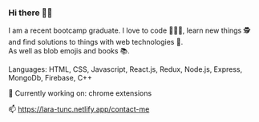 ### Hi there 💁‍♀️

I am a recent bootcamp graduate. 
I love to code 👩🏻‍💻, learn new things 🕵️ and find solutions to things with web technologies 🔧.\
As well as blob emojis and books 📚. 

Languages: HTML, CSS, Javascript, React.js, Redux, Node.js, Express, MongoDb, Firebase, C++ 

🌱 Currently working on: chrome extensions 

📫 https://lara-tunc.netlify.app/contact-me


<!--
**LaraTunc/LaraTunc** is a ✨ _special_ ✨ repository because its `README.md` (this file) appears on your GitHub profile.

Here are some ideas to get you started:

- 🔭 I’m currently working on ...
- 🌱 I’m currently learning ...
- 👯 I’m looking to collaborate on ...
- 🤔 I’m looking for help with ...
- 💬 Ask me about ...
- 📫 How to reach me: ...
- 😄 Pronouns: ...
- ⚡ Fun fact: ...
-->
